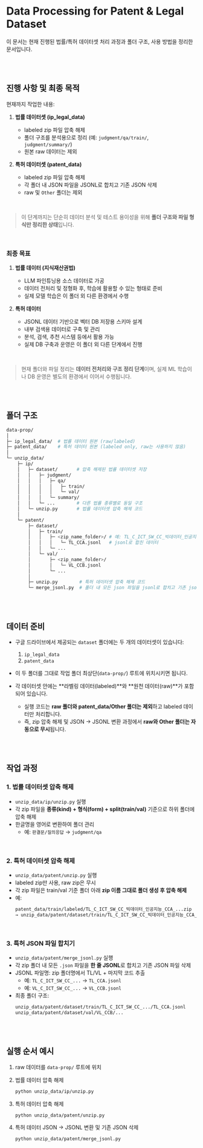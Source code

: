 # Data Processing for Patent & Legal Dataset

이 문서는 현재 진행된 법률/특허 데이터셋 처리 과정과 폴더 구조, 사용 방법을 정리한 문서입니다. 

<br><br>

## 진행 사항 및 최종 목적

현재까지 작업한 내용:

1. **법률 데이터셋 (ip_legal_data)**

   - labeled zip 파일 압축 해제
   - 폴더 구조를 분석용으로 정리 (예: `judgment/qa/train/`, `judgment/summary/`)
   - 원본 raw 데이터는 제외

2. **특허 데이터셋 (patent_data)**
   - labeled zip 파일 압축 해제
   - 각 폴더 내 JSON 파일을 JSONL로 합치고 기존 JSON 삭제
   - raw 및 `Other` 폴더는 제외

<br>

> 이 단계까지는 단순히 데이터 분석 및 테스트 용이성을 위해 **폴더 구조와 파일 형식만 정리한 상태**입니다.

<br>

### 최종 목표

1. **법률 데이터 (지식재산권법)**

   - LLM 파인튜닝용 소스 데이터로 가공
   - 데이터 전처리 및 정형화 후, 학습에 활용할 수 있는 형태로 준비
   - 실제 모델 학습은 이 폴더 외 다른 환경에서 수행

2. **특허 데이터**
   - JSONL 데이터 기반으로 벡터 DB 저장용 스키마 설계
   - 내부 검색용 데이터로 구축 및 관리
   - 분석, 검색, 추천 시스템 등에서 활용 가능
   - 실제 DB 구축과 운영은 이 폴더 외 다른 단계에서 진행

<br>

> 현재 폴더와 파일 정리는 **데이터 전처리와 구조 정리 단계**이며, 실제 ML 학습이나 DB 운영은 별도의 환경에서 이어서 수행됩니다.

<br><br>

## 폴더 구조

```bash
data-prop/
│
├─ ip_legal_data/  # 법률 데이터 원본 (raw/labeled)
├─ patent_data/    # 특허 데이터 원본 (labeled only, raw는 사용하지 않음)
│
└─ unzip_data/
    ├─ ip/
    │   ├─ dataset/       # 압축 해제된 법률 데이터셋 저장
    │   │   ├─ judgment/
    │   │   │   ├─ qa/
    │   │   │   │   ├─ train/
    │   │   │   │   └─ val/
    │   │   │   └─ summary/
    │   │   └─ ...        # 다른 법률 종류별로 동일 구조
    │   └─ unzip.py       # 법률 데이터셋 압축 해제 코드
    │
    └─ patent/
        ├─ dataset/
        │   ├─ train/
        │   │   ├─ <zip_name_folder>/ # 예: TL_C_ICT_SW_CC_빅데이터_인공지능_CCA_...
        │   │   │   └─ TL_CCA.jsonl   # jsonl로 합친 데이터
        │   │   └─ ...
        │   └─ val/
        │       ├─ <zip_name_folder>/
        │       │   └─ VL_CCB.jsonl
        │       └─ ...
        │
        ├─ unzip.py        # 특허 데이터셋 압축 해제 코드
        └─ merge_jsonl.py  # 폴더 내 모든 json 파일을 jsonl로 합치고 기존 json 삭제
```

<br><br>

## 데이터 준비

- 구글 드라이브에서 제공되는 `dataset` 폴더에는 두 개의 데이터셋이 있습니다:

  1. `ip_legal_data`
  2. `patent_data`

- 이 두 폴더를 그대로 작업 폴더 최상단(`data-prop/`) 루트에 위치시키면 됩니다.

- 각 데이터셋 안에는 **라벨링 데이터(labeled)**와 **원천 데이터(raw)**가 포함되어 있습니다.
  - 실행 코드는 **raw 폴더와 patent_data/Other 폴더는 제외**하고 labeled 데이터만 처리합니다.
  - 즉, zip 압축 해제 및 JSON → JSONL 변환 과정에서 **raw와 Other 폴더는 자동으로 무시**됩니다.

<br><br>

## 작업 과정

### 1. 법률 데이터셋 압축 해제

- `unzip_data/ip/unzip.py` 실행
- 각 zip 파일을 **종류(kind) + 형식(form) + split(train/val)** 기준으로 하위 폴더에 압축 해제
- 한글명을 영어로 변환하여 폴더 관리
  - 예: `판결문/질의응답` → `judgment/qa`

<br>

### 2. 특허 데이터셋 압축 해제

- `unzip_data/patent/unzip.py` 실행
- labeled zip만 사용, raw zip은 무시
- 각 zip 파일은 train/val 기준 폴더 아래 **zip 이름 그대로 폴더 생성 후 압축 해제**
- 예:
  ```bash
  patent_data/train/labeled/TL_C_ICT_SW_CC_빅데이터_인공지능_CCA_...zip
  → unzip_data/patent/dataset/train/TL_C_ICT_SW_CC_빅데이터_인공지능_CCA_.../
  ```

<br>

### 3. 특허 JSON 파일 합치기

- `unzip_data/patent/merge_jsonl.py` 실행
- 각 zip 폴더 내 모든 `.json` 파일을 **한 줄 JSONL**로 합치고 기존 JSON 파일 삭제
- JSONL 파일명: zip 폴더명에서 TL/VL + 마지막 코드 추출
  - 예: `TL_C_ICT_SW_CC_...` → `TL_CCA.jsonl`
  - 예: `VL_C_ICT_SW_CC_...` → `VL_CCB.jsonl`
- 최종 폴더 구조:
  ```bash
  unzip_data/patent/dataset/train/TL_C_ICT_SW_CC_.../TL_CCA.jsonl
  unzip_data/patent/dataset/val/VL_CCB/...
  ```

<br><br>

## 실행 순서 예시

1. raw 데이터를 `data-prop/` 루트에 위치

2. 법률 데이터 압축 해제

   ```bash
   python unzip_data/ip/unzip.py
   ```

3. 특허 데이터 압축 해제

   ```bash
   python unzip_data/patent/unzip.py
   ```

4. 특허 데이터 JSON → JSONL 변환 및 기존 JSON 삭제
   ```bash
   python unzip_data/patent/merge_jsonl.py
   ```

<br>
